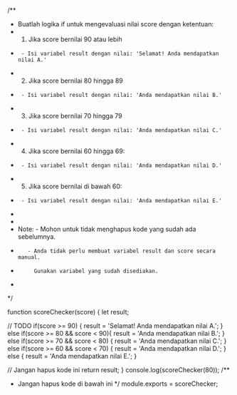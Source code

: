 /**
 * Buatlah logika if untuk mengevaluasi nilai score dengan ketentuan:
 *  1. Jika score bernilai 90 atau lebih
 *      - Isi variabel result dengan nilai: 'Selamat! Anda mendapatkan nilai A.'
 *  2. Jika score bernilai 80 hingga 89
 *      - Isi variabel result dengan nilai: 'Anda mendapatkan nilai B.'
 *  3. Jika score bernilai 70 hingga 79
 *      - Isi variabel result dengan nilai: 'Anda mendapatkan nilai C.'
 *  4. Jika score bernilai 60 hingga 69:
 *      - Isi variabel result dengan nilai: 'Anda mendapatkan nilai D.'
 *  5. Jika score bernilai di bawah 60:
 *      - Isi variabel result dengan nilai: 'Anda mendapatkan nilai E.'
 *
 *
 *  Note: - Mohon untuk tidak menghapus kode yang sudah ada sebelumnya.
 *        - Anda tidak perlu membuat variabel result dan score secara manual.
 *          Gunakan variabel yang sudah disediakan.
 *
 */


function scoreChecker(score) {
  let result;

  // TODO
 if(score >= 90) {
  	result = 'Selamat! Anda mendapatkan nilai A.';
  }
  else if(score >= 80 && score < 90){
  	result = 'Anda mendapatkan nilai B.';
  }
  else if(score >= 70 && score < 80) {
  	result = 'Anda mendapatkan nilai C.';
  }
  else if(score >= 60 && score < 70) {
  	result = 'Anda mendapatkan nilai D.';
  }
  else {
  	result = 'Anda mendapatkan nilai E.';
  }
  
  // Jangan hapus kode ini
  return result;
}
console.log(scoreChecker(80));
/**
 * Jangan hapus kode di bawah ini
 */
module.exports = scoreChecker;
